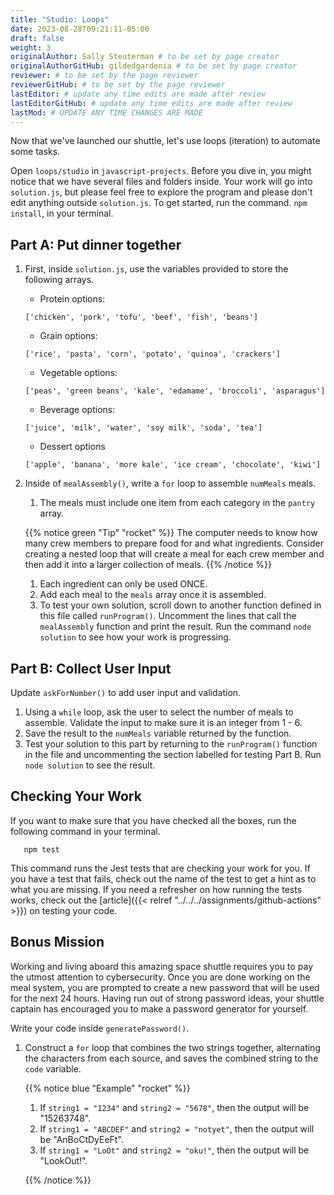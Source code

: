```yaml
---
title: "Studio: Loops"
date: 2023-08-28T09:21:11-05:00
draft: false
weight: 3
originalAuthor: Sally Steuterman # to be set by page creator
originalAuthorGitHub: gildedgardenia # to be set by page creator
reviewer: # to be set by the page reviewer
reviewerGitHub: # to be set by the page reviewer
lastEditor: # update any time edits are made after review
lastEditorGitHub: # update any time edits are made after review
lastMod: # UPDATE ANY TIME CHANGES ARE MADE
---
```


Now that we've launched our shuttle, let's use loops (iteration) to
automate some tasks.

Open `loops/studio` in `javascript-projects`. Before you dive in, you might notice that we have several files and folders inside.
Your work will go into `solution.js`, but please feel free to explore the program and please don't edit anything outside `solution.js`. To get started, run the command. `npm install`, in your terminal.

## Part A: Put dinner together

1. First, inside `solution.js`, use the variables provided to store the following arrays.

   - Protein options:
   ```console
   ['chicken', 'pork', 'tofu', 'beef', 'fish', 'beans']
   ```

   - Grain options:
   ```console
   ['rice', 'pasta', 'corn', 'potato', 'quinoa', 'crackers']
   ```

   - Vegetable options:
   ```console
   ['peas', 'green beans', 'kale', 'edamame', 'broccoli', 'asparagus']
   ```

   - Beverage options:
   ```console
   ['juice', 'milk', 'water', 'soy milk', 'soda', 'tea']
   ```

   - Dessert options
   ```console
   ['apple', 'banana', 'more kale', 'ice cream', 'chocolate', 'kiwi']
   ```


2. Inside of `mealAssembly()`, write a `for` loop to assemble `numMeals` meals.

   1. The meals must include one item from each category in the `pantry` array.

   {{% notice green "Tip" "rocket" %}}
   The computer needs to know how many crew members to prepare food for and what ingredients. Consider creating a nested loop that will create a meal for each crew member and then add it into a larger collection of meals.
   {{% /notice %}}

   1. Each ingredient can only be used ONCE.
   1. Add each meal to the `meals` array once it is assembled.
   1. To test your own solution, scroll down to another function defined in this file called `runProgram()`. Uncomment the lines that call the `mealAssembly` function and print the result. Run the command `node solution` to see how your work is progressing.

## Part B: Collect User Input

Update `askForNumber()` to add user input and validation.

1. Using a `while` loop, ask the user to select the number of meals to assemble. Validate the input to make sure it is an integer from 1 - 6.
2. Save the result to the `numMeals` variable returned by the function.
3. Test your solution to this part by returning to the `runProgram()` function in the file and uncommenting the section labelled for testing Part B. Run `node solution` to see the result.

## Checking Your Work

If you want to make sure that you have checked all the boxes, run the following command in your terminal.

```console
   npm test
```

This command runs the Jest tests that are checking your work for you. If you have a test that fails, check out the name of the test to get a hint as to what you are missing.
If you need a refresher on how running the tests works, check out the [article]({{< relref "../../../assignments/github-actions" >}}) on testing your code.

## Bonus Mission

Working and living aboard this amazing space shuttle requires you to pay the utmost attention to cybersecurity.
Once you are done working on the meal system, you are prompted to create a new password that will be used for the next 24 hours.
Having run out of strong password ideas, your shuttle captain has encouraged you to make a password generator for yourself.

Write your code inside `generatePassword()`.

1. Construct a `for` loop that combines the two strings together, alternating the characters from each source, and saves the combined string to the `code` variable.

   {{% notice blue "Example" "rocket" %}}

   1. If `string1 = "1234"` and `string2 = "5678"`, then the output will be "15263748".
   1. If `string1 = "ABCDEF"` and `string2 = "notyet"`, then the output will be "AnBoCtDyEeFt".
   1. If `string1 = "LoOt"` and `string2 = "oku!"`, then the output will be "LookOut!".

   {{% /notice %}}